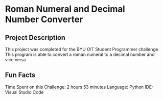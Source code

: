 # Roman Numeral and Decimal Number Converter

## Project Description
This project was completed for the BYU OIT Student Programmer challenge
This program is able to convert a roman numeral to a decimal number and vice versa

## Fun Facts
Time Spent on this Challenge: 2 hours 53 minutes
Language: Python
IDE: Visual Studio Code